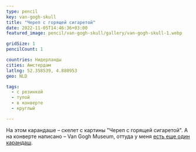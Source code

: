 ```yaml
---
type: pencil
key: van-gogh-skull
title: "Череп с горящей сигаретой"
date: 2022-11-05T14:46:36+03:00
featured_image: pencil/van-gogh-skull/gallery/van-gogh-skull-1.webp

gridSize: 1
pencilCount: 1

countries: Нидерланды
cities: Амстердам
latlng: 52.358539, 4.880953
geo: NLD

tags:
  - с резинкой
  - тупой
  - в конверте
  - круглый

---
```


На этом карандаше – скелет с картины "Череп с горящей сигаретой". А на конверте написано – Van Gogh Museum, оттуда у меня [есть еще один карандаш](?display=vangogh).


